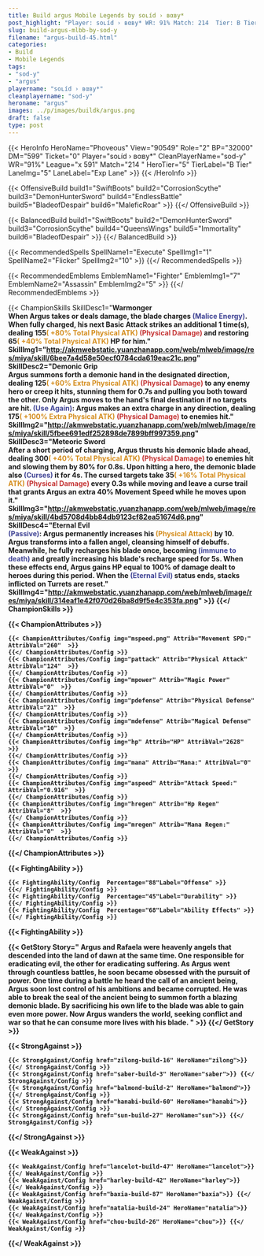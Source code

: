 ```yaml
---
title: Build argus Mobile Legends by soʟíd › вαвy*
post_highlight: "Player: soʟíd › вαвy* WR: 91% Match: 214  Tier: B Tier Lane: Exp Lane"
slug: build-argus-mlbb-by-sod-y
filename: "argus-build-45.html"
categories: 
- Build 
- Mobile Legends
tags: 
- "sod-y"
- "argus"
playername: "soʟíd › вαвy*"
cleanplayername: "sod-y"
heroname: "argus"
images: ../p/images/buildk/argus.png
draft: false
type: post
---
```


{{< HeroInfo HeroName="Phoveous" View="90549" Role="2" BP="32000" DM="599" Ticket="0" Player="soʟíd › вαвy*" CleanPlayerName="sod-y" WR="91%" League="x 591" Match="214 " HeroTier="5" TierLabel="B Tier" LaneImg="5" LaneLabel="Exp Lane" >}} {{< /HeroInfo >}}
 
{{< OffensiveBuild build1="SwiftBoots"  build2="CorrosionScythe" build3="DemonHunterSword" build4="EndlessBattle" build5="BladeofDespair" build6="MaleficRoar" >}} {{</ OffensiveBuild >}}  

{{< BalancedBuild build1="SwiftBoots"  build2="DemonHunterSword" build3="CorrosionScythe" build4="QueensWings" build5="Immortality" build6="BladeofDespair" >}} {{</ BalancedBuild >}}  

{{< RecommendedSpells SpellName1="Execute" SpellImg1="1" SpellName2="Flicker" SpellImg2="10" >}} {{</ RecommendedSpells >}}   

{{< RecommendedEmblems EmblemName1="Fighter" EmblemImg1="7" EmblemName2="Assassin" EmblemImg2="5" >}} {{</ RecommendedEmblems >}}   

{{< ChampionSkills SkillDesc1="<b>Warmonger<br>When Argus takes or deals damage, the blade charges <font color='#404495'>(Malice Energy)</font>. When fully charged, his next Basic Attack strikes an additional 1 time(s), dealing 155<font color='#D58E1F'>( +80% Total Physical ATK)</font> <font color='#C53535'>(Physical Damage)</font> and restoring 65<font color='#D58E1F'>( +40% Total Physical ATK)</font> HP for him." SkillImg1="http://akmwebstatic.yuanzhanapp.com/web/mlweb/image/res/miya/skill/6bee7a4d58e50ecf0784cda619eac21c.png"  SkillDesc2="<b>Demonic Grip<br>Argus summons forth a demonic hand in the designated direction, dealing 125<font color='#D58E1F'>( +60% Extra Physical ATK)</font> <font color='#C53535'>(Physical Damage)</font> to any enemy hero or creep it hits, stunning them for 0.7s and pulling you both toward the other. Only Argus moves to the hand's final destination if no targets are hit. <font color='#404495'>(Use Again)</font>: Argus makes an extra charge in any direction, dealing 175<font color='#D58E1F'>( +100% Extra Physical ATK)</font> <font color='#C53535'>(Physical Damage)</font> to enemies hit." SkillImg2="http://akmwebstatic.yuanzhanapp.com/web/mlweb/image/res/miya/skill/5fbee691edf252898de7899bff997359.png"  SkillDesc3="<b>Meteoric Sword<br>After a short period of charging, Argus thrusts his demonic blade ahead, dealing 300<font color='#D58E1F'>( +40% Total Physical ATK)</font> <font color='#C53535'>(Physical Damage)</font> to enemies hit and slowing them by 80% for 0.8s. Upon hitting a hero, the demonic blade also <font color='#404495'>(Curses)</font> it for 4s. The cursed targets take 35<font color='#D58E1F'>( +16% Total Physical ATK)</font> <font color='#C53535'>(Physical Damage)</font> every 0.3s while moving and leave a curse trail that grants Argus an extra 40% Movement Speed while he moves upon it." SkillImg3="http://akmwebstatic.yuanzhanapp.com/web/mlweb/image/res/miya/skill/4bd5708d4bb84db9123cf82ea51674d6.png"  SkillDesc4="<b>Eternal Evil<br><font color='#404495'>(Passive)</font>: Argus permanently increases his <font color='#D58E1F'>(Physical Attack)</font> by 10. Argus transforms into a fallen angel, cleansing himself of debuffs. Meanwhile, he fully recharges his blade once, becoming <font color='#404495'>(immune to death)</font> and greatly increasing his blade's recharge speed for 5s. When these effects end, Argus gains HP equal to 100% of damage dealt to heroes during this period. When the <font color='#404495'>(Eternal Evil)</font> status ends, stacks inflicted on Turrets are reset." SkillImg4="http://akmwebstatic.yuanzhanapp.com/web/mlweb/image/res/miya/skill/314eaf1e42f070d26ba8d9f5e4c353fa.png"  >}} {{</ ChampionSkills >}}
	

{{< ChampionAttributes >}}

	{{< ChampionAttributes/Config img="mspeed.png" Attrib="Movement SPD:" AttribVal="260"  >}} 
	{{</ ChampionAttributes/Config >}}
	{{< ChampionAttributes/Config img="pattack" Attrib="Physical Attack" AttribVal="124"  >}} 
	{{</ ChampionAttributes/Config >}}
	{{< ChampionAttributes/Config img="mpower" Attrib="Magic Power" AttribVal="0"  >}} 
	{{</ ChampionAttributes/Config >}}
	{{< ChampionAttributes/Config img="pdefense" Attrib="Physical Defense" AttribVal="21"  >}} 
	{{</ ChampionAttributes/Config >}}
	{{< ChampionAttributes/Config img="mdefense" Attrib="Magical Defense" AttribVal="10"  >}} 
	{{</ ChampionAttributes/Config >}}
	{{< ChampionAttributes/Config img="hp" Attrib="HP" AttribVal="2628"  >}} 
	{{</ ChampionAttributes/Config >}}
	{{< ChampionAttributes/Config img="mana" Attrib="Mana:" AttribVal="0"  >}} 
	{{</ ChampionAttributes/Config >}}
	{{< ChampionAttributes/Config img="aspeed" Attrib="Attack Speed:" AttribVal="0.916"  >}} 
	{{</ ChampionAttributes/Config >}}
	{{< ChampionAttributes/Config img="hregen" Attrib="Hp Regen" AttribVal="8"  >}} 
	{{</ ChampionAttributes/Config >}}
	{{< ChampionAttributes/Config img="mregen" Attrib="Mana Regen:" AttribVal="0"  >}} 
	{{</ ChampionAttributes/Config >}}
	
	
{{</ ChampionAttributes >}}


{{< FightingAbility >}}

	{{< FightingAbility/Config  Percentage="88"Label="Offense" >}} 
	{{</ FightingAbility/Config >}}		
	{{< FightingAbility/Config  Percentage="45"Label="Durability" >}} 
	{{</ FightingAbility/Config >}}
	{{< FightingAbility/Config  Percentage="68"Label="Ability Effects" >}} 
	{{</ FightingAbility/Config >}}
	
{{< FightingAbility >}}

{{< GetStory Story=" Argus and Rafaela were heavenly angels that descended into the land of dawn at the same time. One responsible for eradicating evil, the other for eradicating suffering. As Argus went through countless battles, he soon became obsessed with the pursuit of power. One time during a battle he heard the call of an ancient being, Argus soon lost control of his ambitions and became corrupted. He was able to break the seal of the ancient being to summon forth a blazing demonic blade. By sacrificing his own life to the blade was able to gain even more power. Now Argus wanders the world, seeking conflict and war so that he can consume more lives with his blade. " >}}  {{</ GetStory >}}

{{< StrongAgainst >}}

	{{< StrongAgainst/Config href="zilong-build-16" HeroName="zilong">}} {{</ StrongAgainst/Config >}}
	{{< StrongAgainst/Config href="saber-build-3" HeroName="saber">}} {{</ StrongAgainst/Config >}}
	{{< StrongAgainst/Config href="balmond-build-2" HeroName="balmond">}} {{</ StrongAgainst/Config >}}
	{{< StrongAgainst/Config href="hanabi-build-60" HeroName="hanabi">}} {{</ StrongAgainst/Config >}}
	{{< StrongAgainst/Config href="sun-build-27" HeroName="sun">}} {{</ StrongAgainst/Config >}}
	
{{</ StrongAgainst >}}

{{< WeakAgainst >}}

	{{< WeakAgainst/Config href="lancelot-build-47" HeroName="lancelot">}} {{</ WeakAgainst/Config >}}
	{{< WeakAgainst/Config href="harley-build-42" HeroName="harley">}} {{</ WeakAgainst/Config >}}
	{{< WeakAgainst/Config href="baxia-build-87" HeroName="baxia">}} {{</ WeakAgainst/Config >}}
	{{< WeakAgainst/Config href="natalia-build-24" HeroName="natalia">}} {{</ WeakAgainst/Config >}}
	{{< WeakAgainst/Config href="chou-build-26" HeroName="chou">}} {{</ WeakAgainst/Config >}}
	
{{</ WeakAgainst >}}
